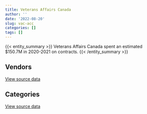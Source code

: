 ```yaml
---
title: Veterans Affairs Canada
author: ''
date: '2022-08-20'
slug: vac-acc
categories: []
tags: []
---
```


<script src="/rmarkdown-libs/htmlwidgets/htmlwidgets.js"></script>
<link href="/rmarkdown-libs/datatables-css/datatables-crosstalk.css" rel="stylesheet" />
<script src="/rmarkdown-libs/datatables-binding/datatables.js"></script>
<script src="/rmarkdown-libs/jquery/jquery-3.6.0.min.js"></script>
<link href="/rmarkdown-libs/dt-core-bootstrap/css/dataTables.bootstrap.min.css" rel="stylesheet" />
<link href="/rmarkdown-libs/dt-core-bootstrap/css/dataTables.bootstrap.extra.css" rel="stylesheet" />
<script src="/rmarkdown-libs/dt-core-bootstrap/js/jquery.dataTables.min.js"></script>
<script src="/rmarkdown-libs/dt-core-bootstrap/js/dataTables.bootstrap.min.js"></script>
<link href="/rmarkdown-libs/crosstalk/css/crosstalk.min.css" rel="stylesheet" />
<script src="/rmarkdown-libs/crosstalk/js/crosstalk.min.js"></script>
<script src="/rmarkdown-libs/htmlwidgets/htmlwidgets.js"></script>
<link href="/rmarkdown-libs/datatables-css/datatables-crosstalk.css" rel="stylesheet" />
<script src="/rmarkdown-libs/datatables-binding/datatables.js"></script>
<script src="/rmarkdown-libs/jquery/jquery-3.6.0.min.js"></script>
<link href="/rmarkdown-libs/dt-core-bootstrap/css/dataTables.bootstrap.min.css" rel="stylesheet" />
<link href="/rmarkdown-libs/dt-core-bootstrap/css/dataTables.bootstrap.extra.css" rel="stylesheet" />
<script src="/rmarkdown-libs/dt-core-bootstrap/js/jquery.dataTables.min.js"></script>
<script src="/rmarkdown-libs/dt-core-bootstrap/js/dataTables.bootstrap.min.js"></script>
<link href="/rmarkdown-libs/crosstalk/css/crosstalk.min.css" rel="stylesheet" />
<script src="/rmarkdown-libs/crosstalk/js/crosstalk.min.js"></script>

{{< entity_summary >}}
Veterans Affairs Canada spent an estimated \$150.7M in 2020-2021 on contracts.
{{< /entity_summary >}}

## Vendors

<div id="htmlwidget-1" style="width:100%;height:auto;" class="datatables html-widget"></div>
<script type="application/json" data-for="htmlwidget-1">{"x":{"style":"bootstrap","filter":"none","vertical":false,"data":[["<a href=\"/vendors/3d_datacomm/\">3D DATACOMM<\/a>","<a href=\"/vendors/a_hundred_answers/\">A HUNDRED ANSWERS<\/a>","<a href=\"/vendors/acme_future_security_controls/\">ACME FUTURE SECURITY CONTROLS<\/a>","<a href=\"/vendors/advanced_chippewa_technologies/\">ADVANCED CHIPPEWA TECHNOLOGIES<\/a>","<a href=\"/vendors/agilec/\">AGILEC<\/a>","<a href=\"/vendors/alliance_events/\">ALLIANCE EVENTS<\/a>","<a href=\"/vendors/amazon/\">AMAZON<\/a>","<a href=\"/vendors/applied_electonics/\">APPLIED ELECTONICS<\/a>","<a href=\"/vendors/artemp_personnel_services/\">ARTEMP PERSONNEL SERVICES<\/a>","<a href=\"/vendors/atlantic_business_interiors/\">ATLANTIC BUSINESS INTERIORS<\/a>","<a href=\"/vendors/avi_spl_canada/\">AVI SPL CANADA<\/a>","<a href=\"/vendors/bayshore_healthcare/\">BAYSHORE HEALTHCARE<\/a>","<a href=\"/vendors/calian/\">CALIAN<\/a>","<a href=\"/vendors/canada_post/\">CANADA POST<\/a>","<a href=\"/vendors/canadian_corps_of_commissionaires/\">CANADIAN CORPS OF COMMISSIONAIRES<\/a>","<a href=\"/vendors/canadian_veterans_vr_service/\">CANADIAN VETERANS VR SERVICE<\/a>","<a href=\"/vendors/canon/\">CANON<\/a>","<a href=\"/vendors/carahsoft_technology/\">CARAHSOFT TECHNOLOGY<\/a>","<a href=\"/vendors/cbci_telecom/\">CBCI TELECOM<\/a>","<a href=\"/vendors/cdw_canada/\">CDW CANADA<\/a>","<a href=\"/vendors/charron_human_resources/\">CHARRON HUMAN RESOURCES<\/a>","<a href=\"/vendors/cision_canada/\">CISION CANADA<\/a>","<a href=\"/vendors/closereach/\">CLOSEREACH<\/a>","<a href=\"/vendors/cnw_group/\">CNW GROUP<\/a>","<a href=\"/vendors/compucom_canada/\">COMPUCOM CANADA<\/a>","<a href=\"/vendors/contract_community/\">CONTRACT COMMUNITY<\/a>","<a href=\"/vendors/cossette_communications/\">COSSETTE COMMUNICATIONS<\/a>","<a href=\"/vendors/csdc_systems/\">CSDC SYSTEMS<\/a>","<a href=\"/vendors/delco_automation/\">DELCO AUTOMATION<\/a>","<a href=\"/vendors/dell_computer/\">DELL COMPUTER<\/a>","<a href=\"/vendors/deloitte_and_touche/\">DELOITTE AND TOUCHE<\/a>","<a href=\"/vendors/donna_cona/\">DONNA CONA<\/a>","<a href=\"/vendors/ecole_de_langues_abce/\">ECOLE DE LANGUES ABCE<\/a>","<a href=\"/vendors/ekos_research_associates/\">EKOS RESEARCH ASSOCIATES<\/a>","<a href=\"/vendors/environics_research_group/\">ENVIRONICS RESEARCH GROUP<\/a>","<a href=\"/vendors/excel_human_resources/\">EXCEL HUMAN RESOURCES<\/a>","<a href=\"/vendors/fca_canada/\">FCA CANADA<\/a>","<a href=\"/vendors/ford_motor_company/\">FORD MOTOR COMPANY<\/a>","<a href=\"/vendors/freebalance/\">FREEBALANCE<\/a>","<a href=\"/vendors/gartner/\">GARTNER<\/a>","<a href=\"/vendors/gilmore_reproductions/\">GILMORE REPRODUCTIONS<\/a>","<a href=\"/vendors/glasshouse_systems/\">GLASSHOUSE SYSTEMS<\/a>","<a href=\"/vendors/global_knowledge/\">GLOBAL KNOWLEDGE<\/a>","<a href=\"/vendors/global_total_office/\">GLOBAL TOTAL OFFICE<\/a>","<a href=\"/vendors/goss_gilroy/\">GOSS GILROY<\/a>","<a href=\"/vendors/grand_toy/\">GRAND TOY<\/a>","<a href=\"/vendors/haworth/\">HAWORTH<\/a>","<a href=\"/vendors/hypertec/\">HYPERTEC<\/a>","<a href=\"/vendors/ibm_canada/\">IBM CANADA<\/a>","<a href=\"/vendors/imp_group/\">IMP GROUP<\/a>","<a href=\"/vendors/insa/\">INSA<\/a>","<a href=\"/vendors/integra_networks/\">INTEGRA NETWORKS<\/a>","<a href=\"/vendors/iron_mountain/\">IRON MOUNTAIN<\/a>","<a href=\"/vendors/language_research_development_group/\">LANGUAGE RESEARCH DEVELOPMENT GROUP<\/a>","<a href=\"/vendors/logistik_unicorp/\">LOGISTIK UNICORP<\/a>","<a href=\"/vendors/manpower_services_canada/\">MANPOWER SERVICES CANADA<\/a>","<a href=\"/vendors/medavie/\">MEDAVIE<\/a>","<a href=\"/vendors/media_q/\">MEDIA Q<\/a>","<a href=\"/vendors/microsoft_canada/\">MICROSOFT CANADA<\/a>","<a href=\"/vendors/mindwire_systems/\">MINDWIRE SYSTEMS<\/a>","<a href=\"/vendors/mitsubishi_motor_sales/\">MITSUBISHI MOTOR SALES<\/a>","<a href=\"/vendors/mnp/\">MNP<\/a>","<a href=\"/vendors/nisha_techonologies/\">NISHA TECHONOLOGIES<\/a>","<a href=\"/vendors/nova_networks/\">NOVA NETWORKS<\/a>","<a href=\"/vendors/ogilvy_montreal/\">OGILVY MONTREAL<\/a>","<a href=\"/vendors/onx_enterprise_solutions/\">ONX ENTERPRISE SOLUTIONS<\/a>","<a href=\"/vendors/opentext/\">OPENTEXT<\/a>","<a href=\"/vendors/oracle_canada/\">ORACLE CANADA<\/a>","<a href=\"/vendors/orangutech/\">ORANGUTECH<\/a>","<a href=\"/vendors/paladin_group/\">PALADIN GROUP<\/a>","<a href=\"/vendors/printers_plus/\">PRINTERS PLUS<\/a>","<a href=\"/vendors/prosci_canada/\">PROSCI CANADA<\/a>","<a href=\"/vendors/purespirit_solutions/\">PURESPIRIT SOLUTIONS<\/a>","<a href=\"/vendors/qmr/\">QMR<\/a>","<a href=\"/vendors/quintet_consulting/\">QUINTET CONSULTING<\/a>","<a href=\"/vendors/r_e_gilmore_investments/\">R E GILMORE INVESTMENTS<\/a>","<a href=\"/vendors/randstad/\">RANDSTAD<\/a>","<a href=\"/vendors/raymond_chabot_grant_thornton/\">RAYMOND CHABOT GRANT THORNTON<\/a>","<a href=\"/vendors/scalar_decisions/\">SCALAR DECISIONS<\/a>","<a href=\"/vendors/sharp_electronics/\">SHARP ELECTRONICS<\/a>","<a href=\"/vendors/shi_canada/\">SHI CANADA<\/a>","<a href=\"/vendors/sierra_systems_group/\">SIERRA SYSTEMS GROUP<\/a>","<a href=\"/vendors/softchoice/\">SOFTCHOICE<\/a>","<a href=\"/vendors/somos/\">SOMOS<\/a>","<a href=\"/vendors/stiff_sentences/\">STIFF SENTENCES<\/a>","<a href=\"/vendors/systematix_solutions/\">SYSTEMATIX SOLUTIONS<\/a>","<a href=\"/vendors/teknion/\">TEKNION<\/a>","<a href=\"/vendors/telus_canada/\">TELUS CANADA<\/a>","<a href=\"/vendors/the_right_door_consulting/\">THE RIGHT DOOR CONSULTING<\/a>","<a href=\"/vendors/tiree/\">TIREE<\/a>","<a href=\"/vendors/totem_offisource/\">TOTEM OFFISOURCE<\/a>","<a href=\"/vendors/toyota_canada/\">TOYOTA CANADA<\/a>","<a href=\"/vendors/tpg_technology_consultants/\">TPG TECHNOLOGY CONSULTANTS<\/a>","<a href=\"/vendors/trm_technologies/\">TRM TECHNOLOGIES<\/a>","<a href=\"/vendors/tyco_integrated_fire_security/\">TYCO INTEGRATED FIRE SECURITY<\/a>","<a href=\"/vendors/university_of_british_columbia/\">UNIVERSITY OF BRITISH COLUMBIA<\/a>","<a href=\"/vendors/wcg_international_consultants/\">WCG INTERNATIONAL CONSULTANTS<\/a>","<a href=\"/vendors/wolters_kluwer/\">WOLTERS KLUWER<\/a>","<a href=\"/vendors/workdynamics_technologies/\">WORKDYNAMICS TECHNOLOGIES<\/a>","<a href=\"/vendors/workplace_health_and_cost_solutions/\">WORKPLACE HEALTH AND COST SOLUTIONS<\/a>","<a href=\"/vendors/xerox/\">XEROX<\/a>","<a href=\"/vendors/zernam_enterprise/\">ZERNAM ENTERPRISE<\/a>"],[null,null,null,null,949498.42,226288.15,null,11023.55,6446.38,null,null,163364.64,3874056.19,3062.47,1165599.44,8995962.19,null,36299.45,null,null,null,null,null,27644.1,null,224950.09,1894494.62,null,20781.82,null,null,null,null,26198.79,null,42310.34,null,null,305855.42,null,39911.6,null,null,null,null,null,null,null,null,19126.76,null,null,772664.19,null,null,5552.82,20951945.8,null,null,39184.17,null,null,503220.61,null,null,null,15452.33,153873.03,null,11458.47,null,null,null,97841.66,8614.11,884807.11,13763.4,24521,null,16356.44,null,null,null,3634763.45,385073.18,137554.75,111537.64,null,90173.99,232967.55,44349.65,null,10522695.81,66282.87,null,null,18727698.09,null,5277.8,216685.17,17254.41,null],[null,43245.28,null,306767.23,2864189.46,null,null,null,null,59841.71,13544.79,null,7684948.42,9357.53,947536.21,6136971.47,null,662464.87,528784.28,194117.27,11063.7,4404.63,24874,45200,996194.4,22891.73,3029637.2,50890.99,45372.25,577242.86,null,null,21500.26,61140.06,98379.51,null,null,null,219326.58,63673.77,566650.48,null,46770.5,null,74074.11,null,null,null,242959.53,349063.39,null,199189.2,2972499.19,5472.93,13293.92,null,20951945.8,28250,31025.83,10815.54,45736.08,71568.16,752281.23,null,556.45,28250,13008.71,454316.27,null,null,null,45063.23,null,22636.84,74736.95,1324766.52,null,725570.54,25000,null,13192.19,36225,32826.69,5182343.14,3813936.59,null,448369.67,31977.16,null,null,152116.8,null,10522695.81,96087.93,null,null,43838950.46,63969.5,32650.8,108639.41,22409.5,null],[25875,131055.09,113390.53,646286.63,2872036.55,null,null,17468.59,null,196424.4,80221.4,null,7739640.58,3173.81,1219626.07,null,54292.79,null,227486.11,101027.01,33744.3,52003.11,24874,51076,null,null,5060836.35,49459.36,null,564168.15,84750,null,3241.24,94213.88,122472.45,47876.29,null,75583.44,300236.39,353663.78,592196.93,null,null,null,182365.46,null,19051,349369.37,713477.04,350019.73,null,null,774781.08,73704.58,null,null,21009348.4,22600,236615.85,null,null,1238950.47,336058.3,null,33943.55,null,6679.85,1221610.48,3187.89,null,null,315980.27,null,99615,null,774159.34,null,870140.81,8336.18,null,25354.9,null,47587.69,4882880.76,3824385.73,null,519016.12,null,null,null,14597.49,39858.01,19435629.41,null,16264.5,null,61726288.95,null,65301.6,null,25774.57,53755],[null,null,65708.93,1007408.64,2864189.46,null,16100,null,null,13039.07,null,null,7684948.42,12767.08,944096.22,null,null,null,null,220469.34,null,47456.39,25764,45200,null,null,4836400,16366.55,null,1339469.64,null,41441.4,null,36132.15,94567.32,null,32766.95,null,270826,608453.04,614487.41,20223.18,148837.31,24978.17,202282.71,33342.5,null,549344.88,961002.83,329936.63,10412.26,36836.37,453014.07,58534.42,null,null,20951945.8,22600,7154206.52,23000.12,null,1235565.36,212650.6,19558.05,null,null,4127.38,404348.96,96965.04,null,44878.75,null,116603.45,74586.2,19577.28,772044.15,null,892775.88,5948.82,null,41804.85,20975.63,null,4869539.55,null,null,63790.08,null,null,null,28047.05,35458.27,19809160.69,32343.75,null,16065.57,61557637.89,null,6284.56,null,25704.14,null]],"container":"<table class=\"table table-striped table-hover row-border order-column display\">\n  <thead>\n    <tr>\n      <th>Vendor<\/th>\n      <th>2017-2018<\/th>\n      <th>2018-2019<\/th>\n      <th>2019-2020<\/th>\n      <th>2020-2021<\/th>\n    <\/tr>\n  <\/thead>\n<\/table>","options":{"order":[[4,"desc"]],"pageLength":10,"autoWidth":true,"columnDefs":[{"targets":1,"render":"function(data, type, row, meta) {\n    return type !== 'display' ? data : DTWidget.formatCurrency(data, \"$\", 2, 3, \",\", \".\", true, null);\n  }"},{"targets":2,"render":"function(data, type, row, meta) {\n    return type !== 'display' ? data : DTWidget.formatCurrency(data, \"$\", 2, 3, \",\", \".\", true, null);\n  }"},{"targets":3,"render":"function(data, type, row, meta) {\n    return type !== 'display' ? data : DTWidget.formatCurrency(data, \"$\", 2, 3, \",\", \".\", true, null);\n  }"},{"targets":4,"render":"function(data, type, row, meta) {\n    return type !== 'display' ? data : DTWidget.formatCurrency(data, \"$\", 2, 3, \",\", \".\", true, null);\n  }"},{"width":"16%","targets":[1,2,3,4]},{"className":"dt-right","targets":[1,2,3,4]}],"orderClasses":false}},"evals":["options.columnDefs.0.render","options.columnDefs.1.render","options.columnDefs.2.render","options.columnDefs.3.render"],"jsHooks":[]}</script>
<p class="text-right">
<a href="https://github.com/GoC-Spending/contracts-data/tree/main/data/out/departments/vac-acc/summary_by_fiscal_year_by_vendor.csv" class="source-data-link btn btn-link">View source data</a>
</p>

## Categories

<div id="htmlwidget-2" style="width:100%;height:auto;" class="datatables html-widget"></div>
<script type="application/json" data-for="htmlwidget-2">{"x":{"style":"bootstrap","filter":"none","vertical":false,"data":[["<a href=\"/categories/1_facilities_and_construction/\">Facilities and construction<\/a>","<a href=\"/categories/10_office_management/\">Office management<\/a>","<a href=\"/categories/2_professional_services/\">Professional services<\/a>","<a href=\"/categories/3_information_technology/\">Information technology<\/a>","<a href=\"/categories/4_medical/\">Medical<\/a>","<a href=\"/categories/5_transportation_and_logistics/\">Transportation and logistics<\/a>","<a href=\"/categories/6_industrial_products_and_services/\">Industrial products and services<\/a>","<a href=\"/categories/8_security_and_protection/\">Security and protection<\/a>","<a href=\"/categories/9_human_capital/\">Human capital<\/a>"],[306489.49,552961.15,33010013.23,13112157,36520691.22,null,542332.81,1409911.48,170680.61],[1015690.95,1959273.98,46662442.37,18638226.97,58695301.03,45736.08,825568.06,1169959.78,200850.33],[791857.1,3095666.54,46267603.9,27523175.1,69543329.99,115441.45,793538.44,1712042.52,945771.56],[1805196.82,1993134.33,44349379.09,30507957.25,69360050.98,68225.22,664458.88,1354360.89,638579.23]],"container":"<table class=\"table table-striped table-hover row-border order-column display\">\n  <thead>\n    <tr>\n      <th>Category<\/th>\n      <th>2017-2018<\/th>\n      <th>2018-2019<\/th>\n      <th>2019-2020<\/th>\n      <th>2020-2021<\/th>\n    <\/tr>\n  <\/thead>\n<\/table>","options":{"order":[[4,"desc"]],"dom":"t","pageLength":30,"autoWidth":true,"columnDefs":[{"targets":1,"render":"function(data, type, row, meta) {\n    return type !== 'display' ? data : DTWidget.formatCurrency(data, \"$\", 2, 3, \",\", \".\", true, null);\n  }"},{"targets":2,"render":"function(data, type, row, meta) {\n    return type !== 'display' ? data : DTWidget.formatCurrency(data, \"$\", 2, 3, \",\", \".\", true, null);\n  }"},{"targets":3,"render":"function(data, type, row, meta) {\n    return type !== 'display' ? data : DTWidget.formatCurrency(data, \"$\", 2, 3, \",\", \".\", true, null);\n  }"},{"targets":4,"render":"function(data, type, row, meta) {\n    return type !== 'display' ? data : DTWidget.formatCurrency(data, \"$\", 2, 3, \",\", \".\", true, null);\n  }"},{"width":"16%","targets":[1,2,3,4]},{"className":"dt-right","targets":[1,2,3,4]}],"orderClasses":false,"lengthMenu":[10,25,30,50,100]}},"evals":["options.columnDefs.0.render","options.columnDefs.1.render","options.columnDefs.2.render","options.columnDefs.3.render"],"jsHooks":[]}</script>
<p class="text-right">
<a href="https://github.com/GoC-Spending/contracts-data/tree/main/data/out/departments/vac-acc/summary_by_fiscal_year_by_category.csv" class="source-data-link btn btn-link">View source data</a>
</p>
